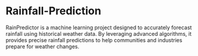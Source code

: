 # Rainfall-Prediction
RainPredictor is a machine learning project designed to accurately forecast rainfall using historical weather data. By leveraging advanced algorithms, it provides precise rainfall predictions to help communities and industries prepare for weather changes.
